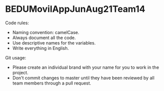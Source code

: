# BEDUMovilAppJunAug21Team14
Code rules:
- Naming convention: camelCase.
- Always document all the code.
- Use descriptive names for the variables.
- Write everything in English. 

Git usage:
- Please create an individual brand with your name for you to work in the project.
- Don't commit changes to master until they have been reviewed by all team members through a pull request.
